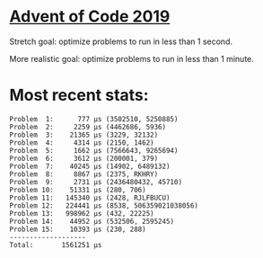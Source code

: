 # [Advent of Code 2019](https://adventofcode.com/2019)

Stretch goal: optimize problems to run in less than 1 second.

More realistic goal: optimize problems to run in less than 1 minute.

# Most recent stats:

```
Problem  1:      777 μs (3502510, 5250885)
Problem  2:     2259 μs (4462686, 5936)
Problem  3:    21365 μs (3229, 32132)
Problem  4:     4314 μs (2150, 1462)
Problem  5:     1662 μs (7566643, 9265694)
Problem  6:     3612 μs (200001, 379)
Problem  7:    40245 μs (14902, 6489132)
Problem  8:     8867 μs (2375, RKHRY)
Problem  9:     2731 μs (2436480432, 45710)
Problem 10:    51331 μs (280, 706)
Problem 11:   145340 μs (2428, RJLFBUCU)
Problem 12:   224441 μs (8538, 506359021038056)
Problem 13:   998962 μs (432, 22225)
Problem 14:    44952 μs (532506, 2595245)
Problem 15:    10393 μs (230, 288)
-------------------
Total:       1561251 μs
```
